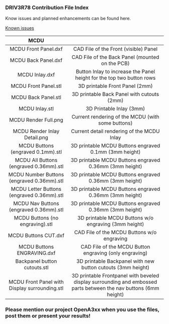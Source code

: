 ### DRIV3R78 Contribution File Index
Know issues and planned enhancements can be found here.

[Known issues](https://github.com/OpenA3XX/opena3xx.community.contributions/projects/1)


| MCDU | |
| :---: | :---: |
| MCDU Front Panel.dxf | CAD File of the Front (visible) Panel |
| MCDU Back Panel.dxf | CAD File of the Back Panel (mounted on the PCB) |
| MCDU Inlay.dxf | Button Inlay to increase the Panel height for the top two button rows |
| MCDU Front Panel.stl | 3D printable Front Panel (2mm) |
| MCDU Back Panel.stl | 3D printable Back Panel with cutouts (2mm) |
| MCDU Inlay.stl | 3D Printable Inlay (3mm) |
| MCDU Render Full.png | Current rendering of the MCDU (with some buttons) |
| MCDU Render Inlay Detail.png | Current detail rendering of the MCDU Inlay |
| MCDU Buttons (engraved 0.1mm).stl | 3D printable MCDU Buttons engraved 0.1mm (3mm height) |
| MCDU All Buttons (engraved 0.36mm).stl | 3D printable MCDU Buttons engraved 0.36mm (3mm height) |
| MCDU Number Buttons (engraved 0.36mm).stl | 3D printable MCDU Buttons engraved 0.36mm (3mm height) |
| MCDU Letter Buttons (engraved 0.36mm).stl | 3D printable MCDU Buttons engraved 0.36mm (3mm height) |
| MCDU Nav Buttons (engraved 0.36mm).stl | 3D printable MCDU Buttons engraved 0.36mm (3mm height) |
| MCDU Buttons (no engraving).stl | 3D printable MCDU Buttons w/o engraving (3mm height) |
| MCDU Buttons CUT.dxf | CAD File of the MCDU Buttons w/o engraving |
| MCDU Buttons ENGRAVING.dxf | CAD File of the MCDU Button engraving (only engraving) |
| Backpanel button cutouts.stl | 3D printable Backpanel with new button cutouts (3mm height)|
| MCDU Front Panel with Display surrounding.stl | 3D printable Frontpanel with beveled display surrounding and embossed parts between the nav buttons (6mm height)|

### Please mention our project OpenA3xx when you use the files, post them or present your results!

